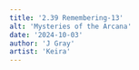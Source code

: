 ```yaml
---
title: '2.39 Remembering-13'
alt: 'Mysteries of the Arcana'
date: '2024-10-03'
author: 'J Gray'
artist: 'Keira'
---
```

